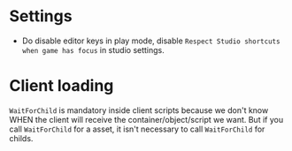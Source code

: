 

# Settings
- Do disable editor keys in play mode, disable `Respect Studio shortcuts when game has focus` in studio settings.

# Client loading

`WaitForChild` is mandatory inside client scripts because we don't know WHEN the client will receive the container/object/script we want.
But if you call `WaitForChild` for a asset, it isn't necessary to call `WaitForChild` for childs.
